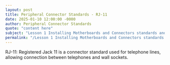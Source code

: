 ```yaml
---
layout: post
title: Peripheral Connector Standards - RJ-11
date: 2025-01-10 12:00:00 -0000
author: Peripheral Connector Standards
quote: "content here"
subject: "Lesson 1 Installing Motherboards and Connectors standards and specifications"
permalink: "/Lesson 1 Installing Motherboards and Connectors standards and specifications/Peripheral Connector Standards/Peripheral Connector Standards - RJ-11"
---
```


RJ-11: Registered Jack 11 is a connector standard used for telephone lines, allowing connection between telephones and wall sockets.
